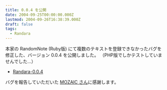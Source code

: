 ```yaml
---
title: 0.0.4 を公開
date: 2004-09-25T00:00:00.000Z
lastmod: 2004-09-26T16:38:39.000Z
draft: false
tags:
  - Randara
---
```


本家の RandomNote (Ruby版) にて複数のテキストを登録できなかったバグを修正した、バージョン 0.0.4 を公開しました。 （PHP版でしかテストしていませんでした…）

* [Randara-0.0.4](http://www.machu.jp/randara/)

バグを報告していただいた [MOZAIC さん](http://web.sfc.keio.ac.jp/~s01133su/mt/archives/000191.html)に感謝します。
